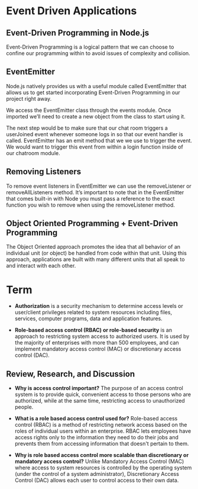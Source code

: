 # Event Driven Applications
## Event-Driven Programming in Node.js
Event-Driven Programming is a logical pattern that we can choose to confine our programming within to avoid issues of complexity and collision. 

## EventEmitter
Node.js natively provides us with a useful module called EventEmitter that allows us to get started incorporating Event-Driven Programming in our project right away.

We access the EventEmitter class through the events module. Once imported we’ll need to create a new object from the class to start using it.

The next step would be to make sure that our chat room triggers a userJoined event whenever someone logs in so that our event handler is called. EventEmitter has an emit method that we we use to trigger the event. We would want to trigger this event from within a login function inside of our chatroom module.

## Removing Listeners
To remove event listeners in EventEmitter we can use the removeListener or removeAllListeners method. It’s important to note that in the EventEmitter that comes built-in with Node you must pass a reference to the exact function you wish to remove when using the removeListener method. 

## Object Oriented Programming + Event-Driven Programming
The Object Oriented approach promotes the idea that all behavior of an individual unit (or object) be handled from code within that unit. Using this approach, applications are built with many different units that all speak to and interact with each other.


# Term
* **Authorization** is a security mechanism to determine access levels or user/client privileges related to system resources including files, services, computer programs, data and application features.

* **Role-based access control (RBAC) or role-based security** is an approach to restricting system access to authorized users. It is used by the majority of enterprises with more than 500 employees, and can implement mandatory access control (MAC) or discretionary access control (DAC).


## Review, Research, and Discussion

* **Why is access control important?**
The purpose of an access control system is to provide quick, convenient access to those persons who are authorized, while at the same time, restricting access to unauthorized people.

* **What is a role based access control  used for?**
Role-based access control (RBAC) is a method of restricting network access based on the roles of individual users within an enterprise. RBAC lets employees have access rights only to the information they need to do their jobs and prevents them from accessing information that doesn't pertain to them.

* **Why is role based access control more scalable than discretionary or mandatory access control?**
Unlike Mandatory Access Control (MAC) where access to system resources is controlled by the operating system (under the control of a system administrator), Discretionary Access Control (DAC) allows each user to control access to their own data.
